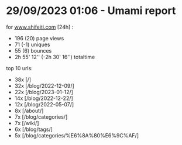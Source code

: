 # 29/09/2023 01:06 - Umami report
for www.shifeiti.com [24h] :

 - 196 (20) page views
 - 71 (-1) uniques
 - 55 (6) bounces
 - 2h 55' 12'' (-2h 30' 16'') totaltime


top 10 urls:
 - 38x [/]
 - 32x [/blog/2022-12-09/]
 - 22x [/blog/2023-01-12/]
 - 14x [/blog/2022-12-22/]
 - 12x [/blog/2022-05-07/]
 - 8x [/about/]
 - 7x [/blog/categories/]
 - 7x [/wiki/]
 - 6x [/blog/tags/]
 - 5x [/blog/categories/%E6%8A%80%E6%9C%AF/]


